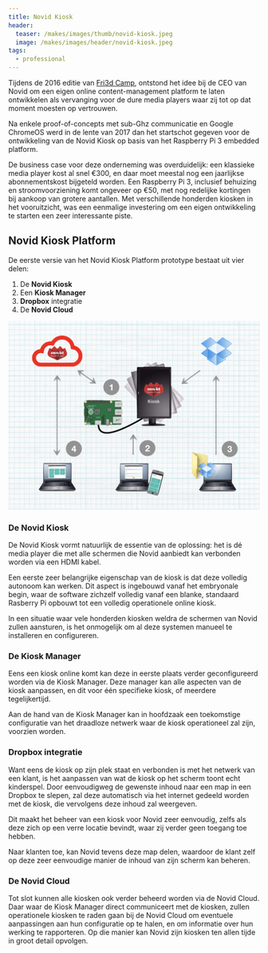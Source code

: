 ```yaml
---
title: Novid Kiosk
header:
  teaser: /makes/images/thumb/novid-kiosk.jpeg
  image: /makes/images/header/novid-kiosk.jpeg
tags:
  - professional
---
```


Tijdens de 2016 editie van [Fri3d Camp](/about/Fri3d_Camp), ontstond het idee bij de CEO van Novid om een eigen online content-management platform te laten ontwikkelen als vervanging voor de dure media players waar zij tot op dat moment moesten op  vertrouwen.

Na enkele proof-of-concepts met sub-Ghz communicatie en Google ChromeOS werd in de lente van 2017 dan het startschot gegeven voor de ontwikkeling van de Novid Kiosk op basis van het Raspberry Pi 3 embedded platform.

De business case voor deze onderneming was overduidelijk: een klassieke media player kost al snel &euro;300, en daar moet meestal nog een jaarlijkse abonnementskost bijgeteld worden. Een Raspberry Pi 3, inclusief behuizing en stroomvoorziening komt ongeveer op &euro;50, met nog redelijke kortingen bij aankoop van grotere aantallen. Met verschillende honderden kiosken in het vooruitzicht, was een eenmalige investering om een eigen ontwikkeling te starten een zeer interessante piste.

## Novid Kiosk Platform

De eerste versie van het Novid Kiosk Platform prototype bestaat uit vier delen: 

1. De **Novid Kiosk**
2. Een **Kiosk Manager**
3. **Dropbox** integratie
4. De **Novid Cloud**

![Novid Kiosk Platform](/makes/images/full/novid-kiosk-platform.jpeg)

### De Novid Kiosk

De Novid Kiosk vormt natuurlijk de essentie van de oplossing: het is dé media player die met alle schermen die Novid aanbiedt kan verbonden worden via een HDMI kabel.

Een eerste zeer belangrijke eigenschap van de kiosk is dat deze volledig autonoom kan werken. Dit aspect is ingebouwd vanaf het embryonale begin, waar de software zichzelf volledig vanaf een blanke, standaard Rasberry Pi opbouwt tot een volledig operationele online kiosk.

In een situatie waar vele honderden kiosken weldra de schermen van Novid zullen aansturen, is het onmogelijk om al deze systemen manueel te installeren en configureren.

### De Kiosk Manager

Eens een kiosk online komt kan deze in eerste plaats verder geconfigureerd worden via de Kiosk Manager. Deze manager kan alle aspecten van de kiosk aanpassen, en dit voor één specifieke kiosk, of meerdere tegelijkertijd.

Aan de hand van de Kiosk Manager kan in hoofdzaak een toekomstige configuratie van het draadloze netwerk waar de kiosk operationeel zal zijn, voorzien worden.

### Dropbox integratie

Want eens de kiosk op zijn plek staat en verbonden is met het netwerk van een klant, is het aanpassen van wat de kiosk op het scherm toont echt kinderspel. Door eenvoudigweg de gewenste inhoud naar een map in een Dropbox te slepen, zal deze automatisch via het internet gedeeld worden met de kiosk, die vervolgens deze inhoud zal weergeven.

Dit maakt het beheer van een kiosk voor Novid zeer eenvoudig, zelfs als deze zich op een verre locatie bevindt, waar zij verder geen toegang toe hebben.

Naar klanten toe, kan Novid tevens deze map delen, waardoor de klant zelf op deze zeer eenvoudige manier de inhoud van zijn scherm kan beheren.

### De Novid Cloud

Tot slot kunnen alle kiosken ook verder beheerd worden via de Novid Cloud. Daar waar de Kiosk Manager direct communiceert met de kiosken, zullen operationele kiosken te raden gaan bij de Novid Cloud om eventuele aanpassingen aan hun configuratie op te halen, en om informatie over hun werking te rapporteren. Op die manier kan Novid zijn kiosken ten allen tijde in groot detail opvolgen.
